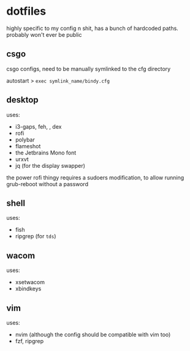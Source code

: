 # dotfiles
highly specific to my config n shit, has a bunch of hardcoded paths.
probably won't ever be public

## csgo
csgo configs, need to be manually symlinked to the cfg directory

autostart > `exec symlink_name/bindy.cfg`

## desktop
uses:
- i3-gaps, feh, , dex
- rofi
- polybar
- flameshot
- the Jetbrains Mono font
- urxvt
- jq (for the display swapper)

the power rofi thingy requires a sudoers modification, to allow running grub-reboot without a password

## shell
uses:
- fish
- ripgrep (for `tds`)

## wacom
uses:
- xsetwacom
- xbindkeys

## vim
uses:
- nvim (although the config should be compatible with vim too)
- fzf, ripgrep
